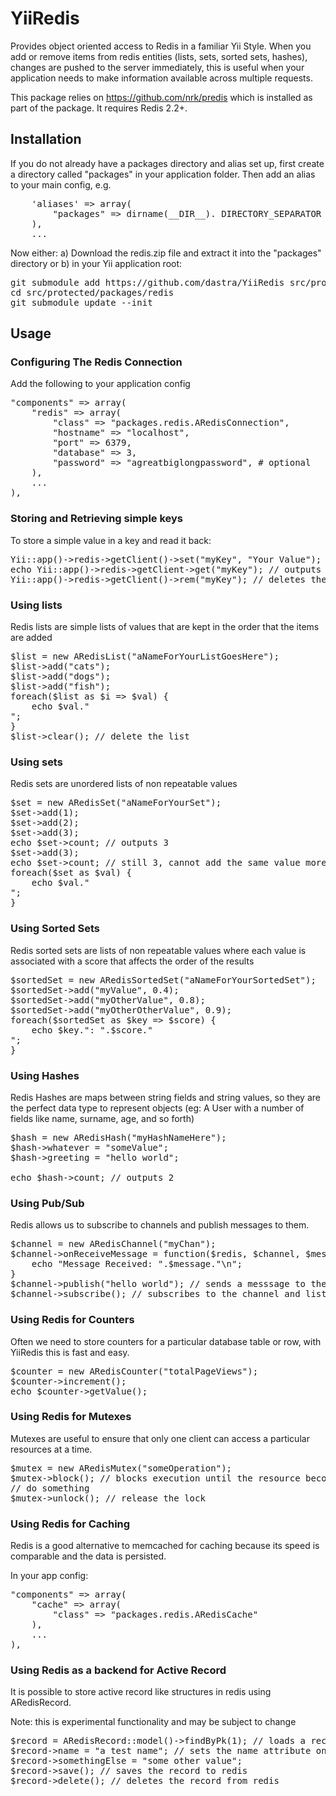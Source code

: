 <h1>YiiRedis</h1>

Provides object oriented access to Redis in a familiar Yii Style.
When you add or remove items from redis entities (lists, sets, sorted sets, hashes), changes
are pushed to the server immediately, this is useful when your application needs to make information
available across multiple requests.

This package relies on https://github.com/nrk/predis which is installed as part of the package.  It requires Redis 2.2+.

<h2>Installation</h2>

If you do not already have a packages directory and alias set up, first create a directory called "packages"
in your application folder. Then add an alias to your main config, e.g.

<pre>
    'aliases' => array(
        "packages" => dirname(__DIR__). DIRECTORY_SEPARATOR . "packages" . DIRECTORY_SEPARATOR,
    ),
    ...
</pre>

Now either:
a) Download the redis.zip file and extract it into the "packages" directory or
b) in your Yii application root:
<pre>
git submodule add https://github.com/dastra/YiiRedis src/protected/packages/redis
cd src/protected/packages/redis
git submodule update --init
</pre>

<h2>Usage</h2>

<h3>Configuring The Redis Connection</h3>
<p>Add the following to your application config</p>
<pre>
"components" => array(
	"redis" => array(
		"class" => "packages.redis.ARedisConnection",
		"hostname" => "localhost",
		"port" => 6379,
		"database" => 3,
		"password" => "agreatbiglongpassword", # optional
	),
	...
),
</pre>

<h3>Storing and Retrieving simple keys</h3>
<p>To store a simple value in a key and read it back:</p>
<pre>
Yii::app()->redis->getClient()->set("myKey", "Your Value");
echo Yii::app()->redis->getClient->get("myKey"); // outputs "Your Value"
Yii::app()->redis->getClient()->rem("myKey"); // deletes the key
</pre>


<h3>Using lists</h3>
<p>Redis lists are simple lists of values that are kept in the order that the items are added</p>

<pre>
$list = new ARedisList("aNameForYourListGoesHere");
$list->add("cats");
$list->add("dogs");
$list->add("fish");
foreach($list as $i => $val) {
	echo $val."<br />";
}
$list->clear(); // delete the list
</pre>


<h3>Using sets</h3>
<p>Redis sets are unordered lists of non repeatable values</p>

<pre>
$set = new ARedisSet("aNameForYourSet");
$set->add(1);
$set->add(2);
$set->add(3);
echo $set->count; // outputs 3
$set->add(3);
echo $set->count; // still 3, cannot add the same value more than once
foreach($set as $val) {
	echo $val."<br />";
}
</pre>


<h3>Using Sorted Sets</h3>
<p>Redis sorted sets are lists of non repeatable values where each value is associated with a score that affects
the order of the results</p>

<pre>
$sortedSet = new ARedisSortedSet("aNameForYourSortedSet");
$sortedSet->add("myValue", 0.4);
$sortedSet->add("myOtherValue", 0.8);
$sortedSet->add("myOtherOtherValue", 0.9);
foreach($sortedSet as $key => $score) {
	echo $key.": ".$score."<br />";
}
</pre>


<h3>Using Hashes</h3>
<p>Redis Hashes are maps between string fields and string values, so they are the perfect data type to represent objects (eg: A User with a number of fields like name, surname, age, and so forth)</p>

<pre>
$hash = new ARedisHash("myHashNameHere");
$hash->whatever = "someValue";
$hash->greeting = "hello world";

echo $hash->count; // outputs 2
</pre>

<h3>Using Pub/Sub</h3>
<p>Redis allows us to subscribe to channels and publish messages to them.</p>

<pre>
$channel = new ARedisChannel("myChan");
$channel->onReceiveMessage = function($redis, $channel, $message) {
	echo "Message Received: ".$message."\n";
}
$channel->publish("hello world"); // sends a messsage to the channel
$channel->subscribe(); // subscribes to the channel and listens to messages, blocks the process
</pre>

<h3>Using Redis for Counters</h3>
<p>Often we need to store counters for a particular database table or row, with YiiRedis this is fast and easy.</p>

<pre>
$counter = new ARedisCounter("totalPageViews");
$counter->increment();
echo $counter->getValue();
</pre>

<h3>Using Redis for Mutexes</h3>
<p>Mutexes are useful to ensure that only one client can access a particular resources at a time.</p>
<pre>
$mutex = new ARedisMutex("someOperation");
$mutex->block(); // blocks execution until the resource becomes available
// do something
$mutex->unlock(); // release the lock
</pre>

<h3>Using Redis for Caching</h3>
<p>Redis is a good alternative to memcached for caching because its speed is comparable and the data is persisted.</p>
<p>In your app config:</p>
<pre>
"components" => array(
	"cache" => array(
		"class" => "packages.redis.ARedisCache"
	),
	...
),
</pre>


<h3>Using Redis as a backend for Active Record</h3>
<p>It is possible to store active record like structures in redis using ARedisRecord.</p>
<p>Note: this is experimental functionality and may be subject to change</p>

<pre>
$record = ARedisRecord::model()->findByPk(1); // loads a record with a unique id of 1
$record->name = "a test name"; // sets the name attribute on the record
$record->somethingElse = "some other value";
$record->save(); // saves the record to redis
$record->delete(); // deletes the record from redis
</pre>